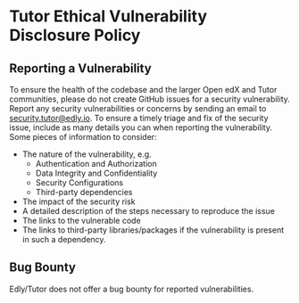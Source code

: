 # Tutor Ethical Vulnerability Disclosure Policy


## Reporting a Vulnerability

To ensure the health of the codebase and the larger Open edX and Tutor communities, please do not create GitHub issues for a security vulnerability. Report any security vulnerabilities or concerns by sending an email to [security.tutor@edly.io](mailto:security.tutor@edly.io). To ensure a timely triage and fix of the security issue, include as many details you can when reporting the vulnerability. Some pieces of information to consider:

* The nature of the vulnerability, e.g.
  * Authentication and Authorization
  * Data Integrity and Confidentiality
  * Security Configurations
  * Third-party dependencies
* The impact of the security risk
* A detailed description of the steps necessary to reproduce the issue
* The links to the vulnerable code
* The links to third-party libraries/packages if the vulnerability is present in such a dependency.

## Bug Bounty
Edly/Tutor does not offer a bug bounty for reported vulnerabilities.
